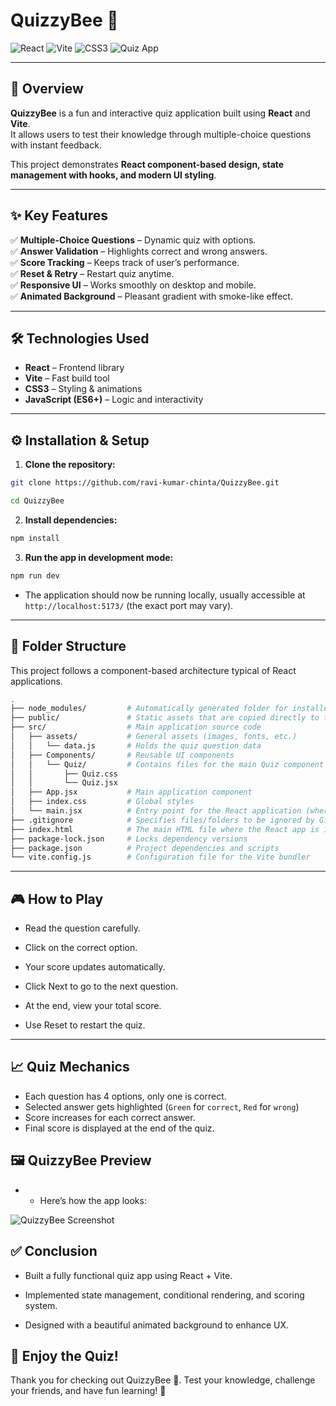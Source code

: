 # QuizzyBee 🐝

![React](https://img.shields.io/badge/React-61DAFB?style=flat&logo=react&logoColor=white&labelColor=20232A)
![Vite](https://img.shields.io/badge/Vite-646CFF?style=flat&logo=vite&logoColor=FFD62E)
![CSS3](https://img.shields.io/badge/CSS3-1572B6?style=flat&logo=css3&logoColor=white)
![Quiz App](https://img.shields.io/badge/Quiz-App-8A2BE2)

---

## 🚀 Overview
**QuizzyBee** is a fun and interactive quiz application built using **React** and **Vite**.  
It allows users to test their knowledge through multiple-choice questions with instant feedback.  

This project demonstrates **React component-based design, state management with hooks, and modern UI styling**.

---

## ✨ Key Features
✅ **Multiple-Choice Questions** – Dynamic quiz with options.  
✅ **Answer Validation** – Highlights correct and wrong answers.  
✅ **Score Tracking** – Keeps track of user’s performance.  
✅ **Reset & Retry** – Restart quiz anytime.  
✅ **Responsive UI** – Works smoothly on desktop and mobile.  
✅ **Animated Background** – Pleasant gradient with smoke-like effect.  

---

## 🛠️ Technologies Used
- **React** – Frontend library  
- **Vite** – Fast build tool  
- **CSS3** – Styling & animations  
- **JavaScript (ES6+)** – Logic and interactivity  

---

## ⚙️ Installation & Setup
1. **Clone the repository:**
```bash
git clone https://github.com/ravi-kumar-chinta/QuizzyBee.git
```
```bash
cd QuizzyBee
```
2. **Install dependencies:**
```bash
npm install
```

3. **Run the app in development mode:**
```bash
npm run dev
```
- The application should now be running locally, usually accessible at `http://localhost:5173/` (the exact port may vary).
---

## 📂 Folder Structure

This project follows a component-based architecture typical of React applications.


```bash
.
├── node_modules/         # Automatically generated folder for installed dependencies
├── public/               # Static assets that are copied directly to the build folder
├── src/                  # Main application source code
│   ├── assets/           # General assets (images, fonts, etc.)
│   │   └── data.js       # Holds the quiz question data
│   ├── Components/       # Reusable UI components
│   │   └── Quiz/         # Contains files for the main Quiz component
│   │       ├── Quiz.css
│   │       └── Quiz.jsx
│   ├── App.jsx           # Main application component
│   ├── index.css         # Global styles
│   └── main.jsx          # Entry point for the React application (where the App is mounted)
├── .gitignore            # Specifies files/folders to be ignored by Git
├── index.html            # The main HTML file where the React app is injected
├── package-lock.json     # Locks dependency versions
├── package.json          # Project dependencies and scripts
└── vite.config.js        # Configuration file for the Vite bundler
```
---

## 🎮 How to Play

- Read the question carefully.

- Click on the correct option.

- Your score updates automatically.

- Click Next to go to the next question.

- At the end, view your total score.

- Use Reset to restart the quiz.

---


## 📈 Quiz Mechanics

 - Each question has 4 options, only one is correct. 
 - Selected answer gets highlighted (`Green` for `correct`, `Red` for `wrong`)
 - Score increases for each correct answer.
 - Final score is displayed at the end of the quiz.

## 🖼️ QuizzyBee Preview

- - Here’s how the app looks:

![QuizzyBee Screenshot]("C:\Users\hp\OneDrive\Desktop\Projects\quiz-app\Preview.png")

## ✅ Conclusion

- Built a fully functional quiz app using React + Vite.

- Implemented state management, conditional rendering, and scoring system.

- Designed with a beautiful animated background to enhance UX.

## 🎉 Enjoy the Quiz!

Thank you for checking out QuizzyBee 🐝.
Test your knowledge, challenge your friends, and have fun learning! 🚀